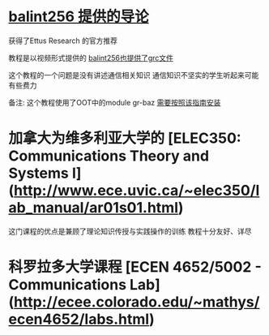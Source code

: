 # [balint256 提供的导论](https://github.com/franklinzhang/Keep-calm-and-Carry-on)

获得了Ettus Research 的官方推荐

教程是以视频形式提供的 [balint256也提供了grc文件](https://github.com/balint256/gr-baz/tree/master/samples/tutorial)

这个教程的一个问题是没有讲述通信相关知识 通信知识不坚实的学生听起来可能有些费力

备注: 这个教程使用了OOT中的module gr-baz [需要按照该指南安装](https://github.com/balint256/gr-baz)

# 加拿大为维多利亚大学的 [ELEC350: Communications Theory and Systems I] (http://www.ece.uvic.ca/~elec350/lab_manual/ar01s01.html)

这门课程的优点是兼顾了理论知识传授与实践操作的训练 教程十分友好、详尽 

# 科罗拉多大学课程 [ECEN 4652/5002 - Communications Lab] (http://ecee.colorado.edu/~mathys/ecen4652/labs.html)

